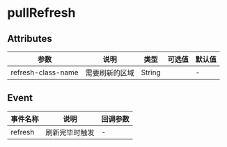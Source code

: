# pullRefresh
## Attributes
|  参数 | 说明 | 类型  | 可选值  | 默认值  |
| ------------ | ------------ | ------------ | ------------ | ------------ |
|refresh-class-name| 需要刷新的区域 |String||-|
## Event
| 事件名称  | 说明  | 回调参数  |
| ------------ | ------------ | ------------ |
|  refresh |  刷新完毕时触发 | - |